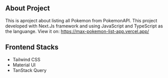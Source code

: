 ## About Project

This is aproject about listing all Pokemon from PokemonAPI. 
This project developed with Next.Js framework and using JavaScript and TypeScript as the languange.
View it on: https://max-pokemon-list-app.vercel.app/

## Frontend Stacks
- Tailwind CSS
- Material UI
- TanStack Query
